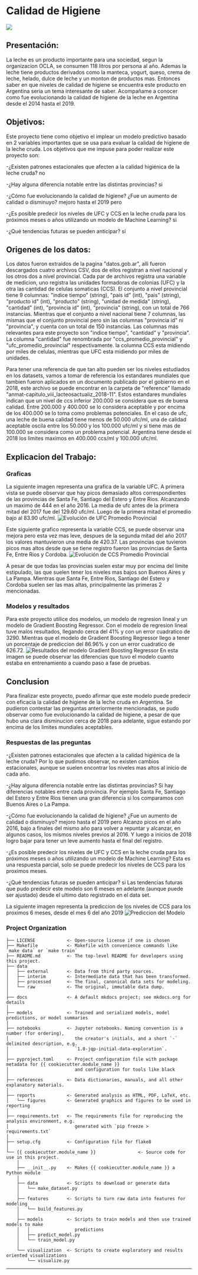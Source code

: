 # Calidad de Higiene

<a target="_blank" href="https://cookiecutter-data-science.drivendata.org/">
    <img src="https://img.shields.io/badge/CCDS-Project%20template-328F97?logo=cookiecutter" />
</a>

## Presentación:

La leche es un producto importante para una sociedad, segun la organizacion OCLA, se consumen 118 litros por persona al año. Ademas la leche tiene productos derivados como la manteca, yogurt, queso, crema de leche, helado, dulce de leche y un monton de productos mas. Entonces saber en que niveles de calidad de higiene se encuentra este producto en Argentina seria un tema interesante de saber. Acompañame a conocer como fue evolucionando la calidad de higiene de la leche en Argentina desde el 2014 hasta el 2019.

## Objetivos:

Este proyecto tiene como objetivo el implear un modelo predictivo basado en 2 variables importantes que se usa para evaluar la calidad de higiene de la leche cruda. Los objetivos que me impuse para poder realizar este proyecto son:

-¿Existen patrones estacionales que afecten a la calidad higiénica de la leche cruda? no

-¿Hay alguna diferencia notable entre las distintas provincias? si

-¿Cómo fue evolucionando la calidad de higiene? ¿Fue un aumento de calidad o disminuyo? mejoro hasta el 2019 pero 

-¿Es posible predecir los niveles de UFC y CCS en la leche cruda para los próximos meses o años utilizando un modelo de Machine Learning? si

-¿Qué tendencias futuras se pueden anticipar? si

## Origenes de los datos:

Los datos fueron extraidos de la pagina "datos.gob.ar", alli fueron descargados cuatro archivos CSV, dos de ellos registran a nivel nacional y los otros dos a nivel provincial. Cada par de archivos registra una variable de medicion, uno registra las unidades formadoras de colonias (UFC) y la otra las cantidad de celulas somaticas (CCS). 
El conjunto a nivel provincial tiene 9 columnas: "indice tiempo" (string), "pais id" (int), "pais" (string), "producto id" (int), "producto" (string), "unidad de medida" (string), "cantidad" (int), "provincia id" (int), "provincia" (string), con un total de 766 instancias. Mientras que el conjunto a nivel nacional tiene 7 columnas, las mismas que el conjunto provincial pero sin las columnas "provincia id" ni "provincia", y cuenta con un total de 150 instancias.
Las columnas más relevantes para este proyecto son "indice tiempo", "cantidad" y "provincia". La columna "cantidad" fue renombrada por "ccs_promedio_provincial" y "ufc_promedio_provincial" respectivamente. la columna CCS esta midiendo por miles de celulas, mientras que UFC esta midiendo por miles de unidades.

Para tener una referencia de que tan alto pueden ser los niveles estudiados en los datasets, vamos a tomar de referencia los estandares mundiales que tambien fueron aplicados en un documento publicado por el gobierno en el 2018, este archivo se puede encontrar en la carpeta de "reference" llamado "anmat-capitulo_viii_lacteosactualiz_2018-11". Estos estandares mundiales indican que un nivel de ccs inferior 200.000 se considera que es de buena calidad. Entre 200.000 y 400.000 se lo considera aceptable y por encima de los 400.000 se lo toma como problemas potenciales. En el caso de ufc, una leche de buena calidad tiene menos de 50.000 ufc/ml, una de calidad aceptable oscila entre los 50.000 y los 100.000 ufc/ml y si tiene mas de 100.000 se considera como un problema potencial.
Argentina tiene desde el 2018 los limites maximos en 400.000 ccs/ml y 100.000 ufc/ml.

## Explicacion del Trabajo:

### Graficas
La siguiente imagen representa una grafica de la variable UFC. A primera vista se puede observar que hay picos demasiado altos correspondientes de las provincias de Santa Fe, Santiago del Estero y Entre Rios. Alcanzando un maximo de 444 en el año 2016. La media de ufc antes de la primera mitad del 2017 fue del 129.60 ufc/ml. Luego de la primera mitad el promedio bajo al 83.90 ufc/ml.
![Evolución de UFC Promedio Provincial](references/ufc_promedio_provincial_evolucion.png)

Este siguiente grafico representa la variable CCS, se puede observar una mejora pero esta vez mas leve, despues de la segunda mitad del año 2017 los valores mantuvieron una media de 420.37. Las provincias que tuvieron picos mas altos desde que se tiene registro fueron las provincias de Santa Fe, Entre Rios y Cordoba. 
![Evolución de CCS Promedio Provincial](references/ccs_promedio_provincial_evolucion.png)

A pesar de que todas las provincias suelen estar muy por encima del limite estipulado, las que suelen tener los niveles mas bajos son Buenos Aires y La Pampa. Mientras que Santa Fe, Entre Rios, Santiago
del Estero y Cordoba suelen ser las mas altas, principalmente las primeras 2 mencionadas. 

### Modelos y resultados
Para este proyecto utilice dos modelos, un modelo de regresion lineal y un modelo de Gradient Boosting Regressor. Con el modelo de regresion lineal tuve malos resultados, llegando cerca del 41% y con un error cuadratico de 3290. Mientras que el modelo de Gradient Boosting Regressor llego a tener un porcentaje de prediccion del 86.96% y con un error cuadratico de 626.72. 
![Resultados del modelo Gradient Boosting Regressor](references/Resultados_Modelo_86.96%.png)
En esta imagen se puede observar las diferencias que tuvo el modelo cuanto estaba en entrenamiento a cuando paso a fase de pruebas. 

## Conclusion

Para finalizar este proyecto, puedo afirmar que este modelo puede predecir con eficacia la calidad de higiene de la leche cruda en Argentina. Se pudieron contestar las preguntas anteriormente mencionadas, se pudo observar como fue evolucionando la calidad de higiene, a pesar de que hubo una clara disminucion cerca de 2018 para adelante, sigue estando por encima de los limites mundiales aceptables.

### Respuestas de las preguntas
-¿Existen patrones estacionales que afecten a la calidad higiénica de la leche cruda?
Por lo que pudimos observar, no existen cambios estacionales, aunque se suelen encontrar los niveles mas altos al inicio de cada año.

-¿Hay alguna diferencia notable entre las distintas provincias?
Si hay diferencias notables entre cada provincia. Por ejemplo Santa Fe, Santiago del Estero y Entre Rios tienen una gran diferencia si los comparamos con Buenos Aires o La Pampa.

-¿Cómo fue evolucionando la calidad de higiene? ¿Fue un aumento de calidad o disminuyo? mejoro hasta el 2019 pero 
Alcanzo picos en el año 2016, bajo a finales del mismo año para volver a repuntar y alcanzar, en algunos casos, los mismos niveles previos al 2016. Y luego a inicios de 2018 logro bajar para tener un leve aumento hasta el final del registro.

-¿Es posible predecir los niveles de UFC y CCS en la leche cruda para los próximos meses o años utilizando un modelo de Machine Learning?
Esta es una respuesta parcial, solo se puede predecir los niveles de CCS para los proximos meses.

-¿Qué tendencias futuras se pueden anticipar? si
Las tendencias futuras que pudo predecir este modelo son 6 meses en adelante (aunque puede ser ajustado) desde el ultimo dato registrado en el data set.

La siguiente imagen representa la prediccion de los niveles de CCS para los proximos 6 meses, desde el mes 6 del año 2019
![Prediccion del Modelo](references/CCS_pronostico.png)


### Project Organization

```
├── LICENSE            <- Open-source license if one is chosen
├── Makefile           <- Makefile with convenience commands like `make data` or `make train`
├── README.md          <- The top-level README for developers using this project.
├── data
│   ├── external       <- Data from third party sources.
│   ├── interim        <- Intermediate data that has been transformed.
│   ├── processed      <- The final, canonical data sets for modeling.
│   └── raw            <- The original, immutable data dump.
│
├── docs               <- A default mkdocs project; see mkdocs.org for details
│
├── models             <- Trained and serialized models, model predictions, or model summaries
│
├── notebooks          <- Jupyter notebooks. Naming convention is a number (for ordering),
│                         the creator's initials, and a short `-` delimited description, e.g.
│                         `1.0-jqp-initial-data-exploration`.
│
├── pyproject.toml     <- Project configuration file with package metadata for {{ cookiecutter.module_name }}
│                         and configuration for tools like black
│
├── references         <- Data dictionaries, manuals, and all other explanatory materials.
│
├── reports            <- Generated analysis as HTML, PDF, LaTeX, etc.
│   └── figures        <- Generated graphics and figures to be used in reporting
│
├── requirements.txt   <- The requirements file for reproducing the analysis environment, e.g.
│                         generated with `pip freeze > requirements.txt`
│
├── setup.cfg          <- Configuration file for flake8
│
└── {{ cookiecutter.module_name }}                <- Source code for use in this project.
    │
    ├── __init__.py    <- Makes {{ cookiecutter.module_name }} a Python module
    │
    ├── data           <- Scripts to download or generate data
    │   └── make_dataset.py
    │
    ├── features       <- Scripts to turn raw data into features for modeling
    │   └── build_features.py
    │
    ├── models         <- Scripts to train models and then use trained models to make
    │   │                 predictions
    │   ├── predict_model.py
    │   └── train_model.py
    │
    └── visualization  <- Scripts to create exploratory and results oriented visualizations
        └── visualize.py
```

--------

